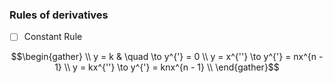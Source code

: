 
### Rules of derivatives

- [ ] Constant Rule

```math
\begin{gather}
\\
y = k       & \quad \to y^{'} = 0 \\
y = x^{''}  \to y^{'} = nx^{n - 1} \\
y = kx^{''}  \to y^{'} = knx^{n - 1} \\

\end{gather}
```  

